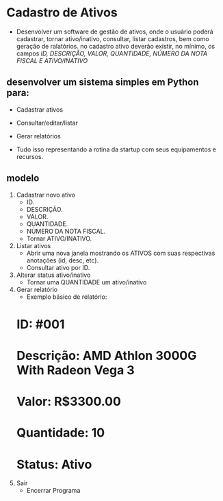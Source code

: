 # Cadastro de Ativos 

- Desenvolver um software de gestão de ativos, onde o usuário poderá cadastrar, tornar ativo/inativo, consultar, listar cadastros, bem como geração de ralatórios. no cadastro ativo deverão existir, no mínimo, os campos *ID, DESCRIÇÃO, VALOR, QUANTIDADE, NÚMERO DA NOTA FISCAL E ATIVO/INATIVO*

## desenvolver um sistema simples em Python para:
- Cadastrar ativos
- Consultar/editar/listar
- Gerar relatórios

- Tudo isso representando a rotina da startup com seus equipamentos e recursos.

## modelo
1. Cadastrar novo ativo
    - ID.
    - DESCRIÇÃO.
    - VALOR.
    - QUANTIDADE.
    - NÚMERO DA NOTA FISCAL.
    - Tornar ATIVO/INATIVO.
2. Listar ativos
    - Abrir uma nova janela mostrando os ATIVOS com suas respectivas anotações (id, desc, etc).
    - Consultar ativo por ID.
4. Alterar status ativo/inativo
    - Tornar uma QUANTIDADE um ativo/inativo
5. Gerar relatório
    - Exemplo básico de relatório:
    # ID: #001
    # Descrição: AMD Athlon 3000G With Radeon Vega 3
    # Valor: R$3300.00
    # Quantidade: 10
    # Status: Ativo
6. Sair
    - Encerrar Programa

